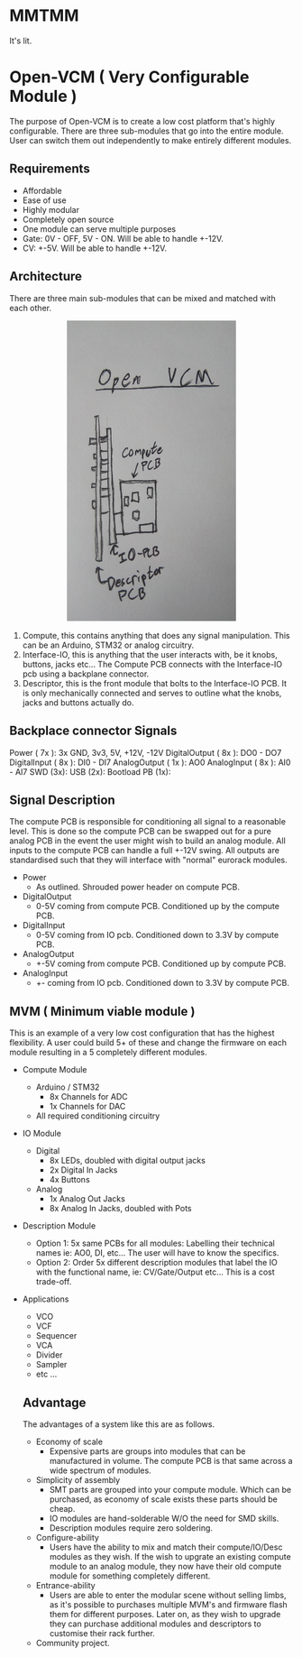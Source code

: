 # MMTMM

It's lit.

# Open-VCM ( Very Configurable Module )
The purpose of Open-VCM is to create a low cost platform that's highly configurable. There are three sub-modules that go into the entire module. User can switch them out independently to make entirely different modules.

## Requirements
- Affordable
- Ease of use
- Highly modular
- Completely open source
- One module can serve multiple purposes
- Gate: 0V - OFF, 5V - ON. Will be able to handle +-12V.
- CV: +-5V. Will be able to handle +-12V.

## Architecture
There are three main sub-modules that can be mixed and matched with each other.

<div style="text-align:center"><img src="images/OPEN_VCM.jpg" alt="openVCM" width="300"/></div>

1. Compute, this contains anything that does any signal manipulation. This can be an Arduino, STM32 or analog circuitry.
2. Interface-IO, this is anything that the user interacts with, be it knobs, buttons, jacks etc... The Compute PCB connects with the Interface-IO pcb using a backplane connector.
3. Descriptor, this is the front module that bolts to the Interface-IO PCB. It is only mechanically connected and serves to outline what the knobs, jacks and buttons actually do.

## Backplace connector Signals
Power ( 7x ):          3x GND, 3v3, 5V, +12V, -12V
DigitalOutput ( 8x ):  DO0 - DO7
DigitalInput ( 8x ):   DI0 - DI7
AnalogOutput ( 1x ):   AO0
AnalogInput ( 8x ):    AI0 - AI7
SWD (3x):
USB (2x):
Bootload PB (1x):

## Signal Description
The compute PCB is responsible for conditioning all signal to a reasonable level. This is done so the compute PCB can be swapped out for a pure analog PCB in the event the user might wish to build an analog module. All inputs to the compute PCB can handle a full +-12V swing. All outputs are standardised such that they will interface with "normal" eurorack modules.

- Power 
  - As outlined. Shrouded power header on compute PCB. 
- DigitalOutput 
  - 0-5V coming from compute PCB. Conditioned up by the compute PCB.
- DigitalInput
  - 0-5V coming from IO pcb. Conditioned down to 3.3V by compute PCB.
- AnalogOutput
  - +-5V coming from compute PCB. Conditioned up by compute PCB.
- AnalogInput
  - +- coming from IO pcb. Conditioned down to 3.3V by compute PCB.

## MVM ( Minimum viable module )
This is an example of a very low cost configuration that has the highest flexibility. A user could build 5+ of these and change the firmware on each module resulting in a 5 completely different modules.

- Compute Module
  - Arduino / STM32
    - 8x Channels for ADC
    - 1x Channels for DAC
  - All required conditioning circuitry

- IO Module
  - Digital
    - 8x LEDs, doubled with digital output jacks
    - 2x Digital In Jacks
    - 4x Buttons
  - Analog
    - 1x Analog Out Jacks
    - 8x Analog In Jacks, doubled with Pots

- Description Module
  - Option 1: 5x same PCBs for all modules: Labelling their technical names ie: AO0, DI, etc... The user will have to know the specifics. 
  - Option 2: Order 5x different description modules that label the IO with the functional name, ie: CV/Gate/Output etc... This is a cost trade-off.
  
- Applications
  - VCO
  - VCF
  - Sequencer
  - VCA
  - Divider
  - Sampler
  - etc ...
  
  ## Advantage
  The advantages of a system like this are as follows.
  - Economy of scale
    - Expensive parts are groups into modules that can be manufactured in volume. The compute PCB is that same across a wide spectrum of modules.
  - Simplicity of assembly
    - SMT parts are grouped into your compute module. Which can be purchased, as economy of scale exists these parts should be cheap.
    - IO modules are hand-solderable W/O the need for SMD skills.
    - Description modules require zero soldering.
  - Configure-ability
    - Users have the ability to mix and match their compute/IO/Desc modules as they wish. If the wish to upgrate an existing compute module to an analog module, they now have their old compute module for something completely different.
  - Entrance-ability
    - Users are able to enter the modular scene without selling limbs, as it's possible to purchases multiple MVM's and firmware flash them for different purposes. Later on, as they wish to upgrade they can purchase additional modules and descriptors to customise their rack further.
  - Community project.
  
